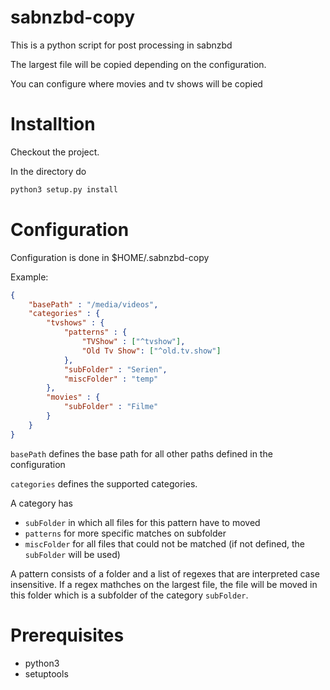 # sabnzbd-copy #

This is a python script for post processing in sabnzbd

The largest file will be copied depending on the configuration.

You can configure where movies and tv shows will be copied

# Installtion

Checkout the project.

In the directory do
```bash
python3 setup.py install
```

# Configuration

Configuration is done in $HOME/.sabnzbd-copy 

Example:
```json
{
	"basePath" : "/media/videos",
	"categories" : {
		"tvshows" : {		
			"patterns" : {
				"TVShow" : ["^tvshow"],
				"Old Tv Show": ["^old.tv.show"]
			},
			"subFolder" : "Serien",
			"miscFolder" : "temp"
		},
		"movies" : {
			"subFolder" : "Filme"
		}
	}
}
```

`basePath` defines the base path for all other paths defined in the configuration

`categories` defines the supported categories. 

A category has

* `subFolder` in which all files for this pattern have to moved
* `patterns` for more specific matches on subfolder
* `miscFolder` for all files that could not be matched (if not defined, the `subFolder` will be used)

A pattern consists of a folder and a list of regexes that are interpreted case insensitive. If a regex mathches on the largest file, the file will be moved in this folder which is a subfolder of the category `subFolder`.

# Prerequisites

* python3
* setuptools
